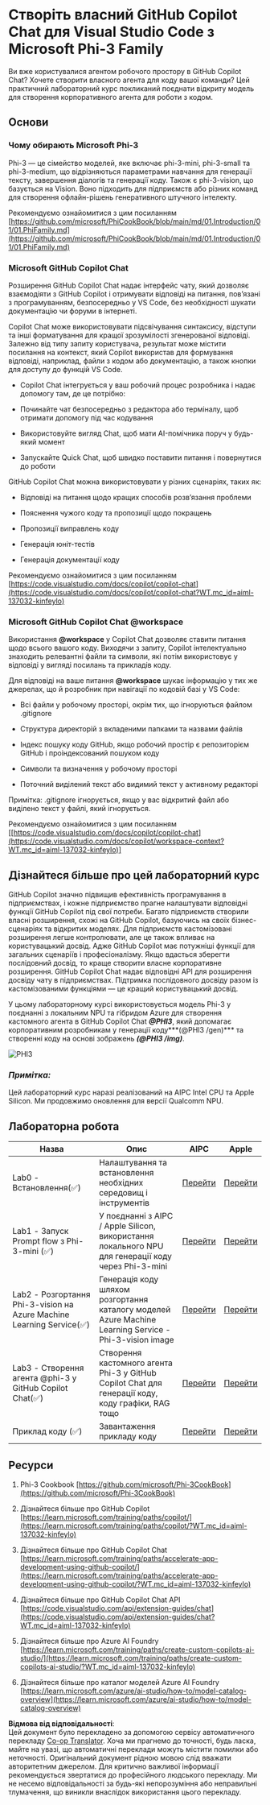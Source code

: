 <!--
CO_OP_TRANSLATOR_METADATA:
{
  "original_hash": "00b7a699de8ac405fa821f4c0f7fc0ab",
  "translation_date": "2025-07-09T19:32:14+00:00",
  "source_file": "md/02.Application/02.Code/Phi3/VSCodeExt/README.md",
  "language_code": "uk"
}
-->
# **Створіть власний GitHub Copilot Chat для Visual Studio Code з Microsoft Phi-3 Family**

Ви вже користувалися агентом робочого простору в GitHub Copilot Chat? Хочете створити власного агента для коду вашої команди? Цей практичний лабораторний курс покликаний поєднати відкриту модель для створення корпоративного агента для роботи з кодом.

## **Основи**

### **Чому обирають Microsoft Phi-3**

Phi-3 — це сімейство моделей, яке включає phi-3-mini, phi-3-small та phi-3-medium, що відрізняються параметрами навчання для генерації тексту, завершення діалогів та генерації коду. Також є phi-3-vision, що базується на Vision. Воно підходить для підприємств або різних команд для створення офлайн-рішень генеративного штучного інтелекту.

Рекомендуємо ознайомитися з цим посиланням [https://github.com/microsoft/PhiCookBook/blob/main/md/01.Introduction/01/01.PhiFamily.md](https://github.com/microsoft/PhiCookBook/blob/main/md/01.Introduction/01/01.PhiFamily.md)

### **Microsoft GitHub Copilot Chat**

Розширення GitHub Copilot Chat надає інтерфейс чату, який дозволяє взаємодіяти з GitHub Copilot і отримувати відповіді на питання, пов’язані з програмуванням, безпосередньо у VS Code, без необхідності шукати документацію чи форуми в інтернеті.

Copilot Chat може використовувати підсвічування синтаксису, відступи та інші форматування для кращої зрозумілості згенерованої відповіді. Залежно від типу запиту користувача, результат може містити посилання на контекст, який Copilot використав для формування відповіді, наприклад, файли з кодом або документацію, а також кнопки для доступу до функцій VS Code.

- Copilot Chat інтегрується у ваш робочий процес розробника і надає допомогу там, де це потрібно:

- Починайте чат безпосередньо з редактора або терміналу, щоб отримати допомогу під час кодування

- Використовуйте вигляд Chat, щоб мати AI-помічника поруч у будь-який момент

- Запускайте Quick Chat, щоб швидко поставити питання і повернутися до роботи

GitHub Copilot Chat можна використовувати у різних сценаріях, таких як:

- Відповіді на питання щодо кращих способів розв’язання проблеми

- Пояснення чужого коду та пропозиції щодо покращень

- Пропозиції виправлень коду

- Генерація юніт-тестів

- Генерація документації коду

Рекомендуємо ознайомитися з цим посиланням [https://code.visualstudio.com/docs/copilot/copilot-chat](https://code.visualstudio.com/docs/copilot/copilot-chat?WT.mc_id=aiml-137032-kinfeylo)

###  **Microsoft GitHub Copilot Chat @workspace**

Використання **@workspace** у Copilot Chat дозволяє ставити питання щодо всього вашого коду. Виходячи з запиту, Copilot інтелектуально знаходить релевантні файли та символи, які потім використовує у відповіді у вигляді посилань та прикладів коду.

Для відповіді на ваше питання **@workspace** шукає інформацію у тих же джерелах, що й розробник при навігації по кодовій базі у VS Code:

- Всі файли у робочому просторі, окрім тих, що ігноруються файлом .gitignore

- Структура директорій з вкладеними папками та назвами файлів

- Індекс пошуку коду GitHub, якщо робочий простір є репозиторієм GitHub і проіндексований пошуком коду

- Символи та визначення у робочому просторі

- Поточний виділений текст або видимий текст у активному редакторі

Примітка: .gitignore ігнорується, якщо у вас відкритий файл або виділено текст у файлі, який ігнорується.

Рекомендуємо ознайомитися з цим посиланням [[https://code.visualstudio.com/docs/copilot/copilot-chat](https://code.visualstudio.com/docs/copilot/workspace-context?WT.mc_id=aiml-137032-kinfeylo)]

## **Дізнайтеся більше про цей лабораторний курс**

GitHub Copilot значно підвищив ефективність програмування в підприємствах, і кожне підприємство прагне налаштувати відповідні функції GitHub Copilot під свої потреби. Багато підприємств створили власні розширення, схожі на GitHub Copilot, базуючись на своїх бізнес-сценаріях та відкритих моделях. Для підприємств кастомізовані розширення легше контролювати, але це також впливає на користувацький досвід. Адже GitHub Copilot має потужніші функції для загальних сценаріїв і професіоналізму. Якщо вдасться зберегти послідовний досвід, то краще створити власне корпоративне розширення. GitHub Copilot Chat надає відповідні API для розширення досвіду чату в підприємствах. Підтримка послідовного досвіду разом із кастомізованими функціями — це кращий користувацький досвід.

У цьому лабораторному курсі використовується модель Phi-3 у поєднанні з локальним NPU та гібридом Azure для створення кастомного агента в GitHub Copilot Chat ***@PHI3***, який допомагає корпоративним розробникам у генерації коду***(@PHI3 /gen)*** та створенні коду на основі зображень ***(@PHI3 /img)***.

![PHI3](../../../../../../../imgs/02/vscodeext/cover.png)

### ***Примітка:*** 

Цей лабораторний курс наразі реалізований на AIPC Intel CPU та Apple Silicon. Ми продовжимо оновлення для версії Qualcomm NPU.

## **Лабораторна робота**

| Назва | Опис | AIPC | Apple |
| ------------ | ----------- | -------- |-------- |
| Lab0 - Встановлення(✅) | Налаштування та встановлення необхідних середовищ і інструментів | [Перейти](./HOL/AIPC/01.Installations.md) |[Перейти](./HOL/Apple/01.Installations.md) |
| Lab1 - Запуск Prompt flow з Phi-3-mini (✅) | У поєднанні з AIPC / Apple Silicon, використання локального NPU для генерації коду через Phi-3-mini | [Перейти](./HOL/AIPC/02.PromptflowWithNPU.md) |  [Перейти](./HOL/Apple/02.PromptflowWithMLX.md) |
| Lab2 - Розгортання Phi-3-vision на Azure Machine Learning Service(✅) | Генерація коду шляхом розгортання каталогу моделей Azure Machine Learning Service - Phi-3-vision image | [Перейти](./HOL/AIPC/03.DeployPhi3VisionOnAzure.md) |[Перейти](./HOL/Apple/03.DeployPhi3VisionOnAzure.md) |
| Lab3 - Створення агента @phi-3 у GitHub Copilot Chat(✅)  | Створення кастомного агента Phi-3 у GitHub Copilot Chat для генерації коду, коду графіки, RAG тощо | [Перейти](./HOL/AIPC/04.CreatePhi3AgentInVSCode.md) | [Перейти](./HOL/Apple/04.CreatePhi3AgentInVSCode.md) |
| Приклад коду (✅)  | Завантаження прикладу коду | [Перейти](../../../../../../../code/07.Lab/01/AIPC) | [Перейти](../../../../../../../code/07.Lab/01/Apple) |

## **Ресурси**

1. Phi-3 Cookbook [https://github.com/microsoft/Phi-3CookBook](https://github.com/microsoft/Phi-3CookBook)

2. Дізнайтеся більше про GitHub Copilot [https://learn.microsoft.com/training/paths/copilot/](https://learn.microsoft.com/training/paths/copilot/?WT.mc_id=aiml-137032-kinfeylo)

3. Дізнайтеся більше про GitHub Copilot Chat [https://learn.microsoft.com/training/paths/accelerate-app-development-using-github-copilot/](https://learn.microsoft.com/training/paths/accelerate-app-development-using-github-copilot/?WT.mc_id=aiml-137032-kinfeylo)

4. Дізнайтеся більше про GitHub Copilot Chat API [https://code.visualstudio.com/api/extension-guides/chat](https://code.visualstudio.com/api/extension-guides/chat?WT.mc_id=aiml-137032-kinfeylo)

5. Дізнайтеся більше про Azure AI Foundry [https://learn.microsoft.com/training/paths/create-custom-copilots-ai-studio/](https://learn.microsoft.com/training/paths/create-custom-copilots-ai-studio/?WT.mc_id=aiml-137032-kinfeylo)

6. Дізнайтеся більше про каталог моделей Azure AI Foundry [https://learn.microsoft.com/azure/ai-studio/how-to/model-catalog-overview](https://learn.microsoft.com/azure/ai-studio/how-to/model-catalog-overview)

**Відмова від відповідальності**:  
Цей документ було перекладено за допомогою сервісу автоматичного перекладу [Co-op Translator](https://github.com/Azure/co-op-translator). Хоча ми прагнемо до точності, будь ласка, майте на увазі, що автоматичні переклади можуть містити помилки або неточності. Оригінальний документ рідною мовою слід вважати авторитетним джерелом. Для критично важливої інформації рекомендується звертатися до професійного людського перекладу. Ми не несемо відповідальності за будь-які непорозуміння або неправильні тлумачення, що виникли внаслідок використання цього перекладу.